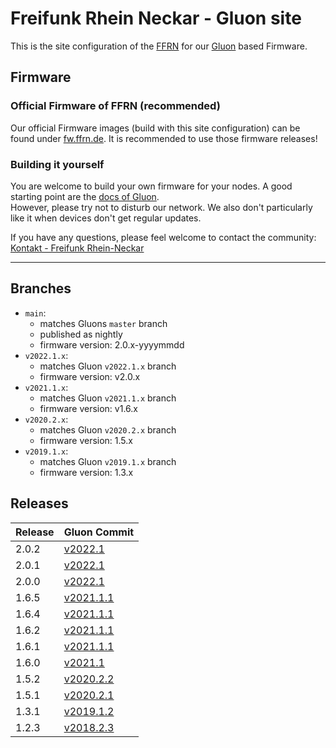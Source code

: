 # Freifunk Rhein Neckar - Gluon site

This is the site configuration of the [FFRN](https://www.freifunk-rhein-neckar.de/) for our [Gluon](https://github.com/freifunk-gluon/gluon) based Firmware.

## Firmware

### Official Firmware of FFRN (recommended)
Our official Firmware images (build with this site configuration) can be found under [fw.ffrn.de](https://fw.ffrn.de). It is recommended to use those firmware releases!


### Building it yourself
You are welcome to build your own firmware for your nodes. A good starting point are the [docs of Gluon](https://gluon.readthedocs.io/en/latest/user/getting_started.html#building-the-images).  
However, please try not to disturb our network. We also don't particularly like it when devices don't get regular updates.

If you have any questions, please feel welcome to contact the community: [Kontakt - Freifunk Rhein-Neckar](https://www.freifunk-rhein-neckar.de/kontakt/)

---

## Branches

* `main`:
    * matches Gluons `master` branch
    * published as nightly
    * firmware version: 2.0.x-yyyymmdd
* `v2022.1.x`:
    * matches Gluon `v2022.1.x` branch
    * firmware version: v2.0.x
* `v2021.1.x`:
    * matches Gluon `v2021.1.x` branch
    * firmware version: v1.6.x
* `v2020.2.x`:
    * matches Gluon `v2020.2.x` branch
    * firmware version: 1.5.x
* `v2019.1.x`:
    * matches Gluon `v2019.1.x` branch
    * firmware version: 1.3.x


## Releases

| Release  | Gluon Commit |
| -------- | --------     |
| 2.0.2 | [v2022.1](https://github.com/freifunk-gluon/gluon/commit/183f34597903d94e9d4cd642bdc87f0adb808816) |
| 2.0.1 | [v2022.1](https://github.com/freifunk-gluon/gluon/commit/ecd9f8cfe8cc11d7b52a34858506093bc770e9e6) |
| 2.0.0 | [v2022.1](https://github.com/freifunk-gluon/gluon/commit/52883f5eb52137d808785fdef62b42bad6020fac) |
| 1.6.5 | [v2021.1.1](https://github.com/freifunk-gluon/gluon/commit/f1f7f616aa0623328ae322c6cb001a0166573187) |
| 1.6.4 | [v2021.1.1](https://github.com/freifunk-gluon/gluon/commit/d0f43aeb0810bd0841c90dc1bc0c18d7aa591fa7) |
| 1.6.2 | [v2021.1.1](https://github.com/freifunk-gluon/gluon/commit/0d2f834d317eb49fe2bd0e6ddbba62f5a031fd2b) |
| 1.6.1 | [v2021.1.1](https://github.com/freifunk-gluon/gluon/commit/0d2f834d317eb49fe2bd0e6ddbba62f5a031fd2b) |
| 1.6.0 | [v2021.1](https://github.com/freifunk-gluon/gluon/commit/0f9a6334a04da2e3916b1e1ba037f49647fb0064) |
| 1.5.2 | [v2020.2.2](https://github.com/freifunk-gluon/gluon/commit/90d0e33c619cef9e0af928ef4d6477f6c1bdc0de) |
| 1.5.1 | [v2020.2.1](https://github.com/freifunk-gluon/gluon/commit/8547bd43406a64cc652d6d8a778064f4b9b4cdfe) |
| 1.3.1 | [v2019.1.2](https://github.com/freifunk-gluon/gluon/commit/63ebeb25c0b3a7eec4c70efc92dfcfa760dd85b6) |
| 1.2.3 | [v2018.2.3](https://github.com/freifunk-gluon/gluon/commit/e3f280584170c6e12549f1f00276f966cc168975) |
